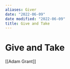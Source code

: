 ```yaml
---
aliases: Giver
date: "2022-06-09"
date modified: "2022-06-09"
title: Give and Take
---
```


# Give and Take
[[Adam Grant]]

